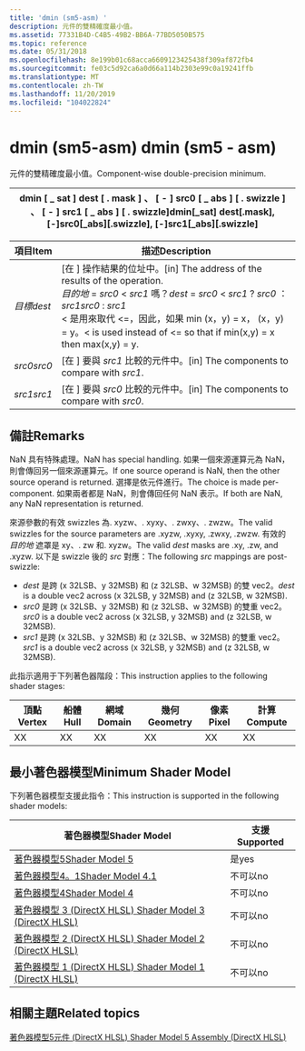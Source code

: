 ```yaml
---
title: 'dmin (sm5-asm) '
description: 元件的雙精確度最小值。
ms.assetid: 77331B4D-C4B5-49B2-BB6A-77BD5050B575
ms.topic: reference
ms.date: 05/31/2018
ms.openlocfilehash: 8e199b01c68acca6609123425438f309af872fb4
ms.sourcegitcommit: fe03c5d92ca6a0d66a114b2303e99c0a19241ffb
ms.translationtype: MT
ms.contentlocale: zh-TW
ms.lasthandoff: 11/20/2019
ms.locfileid: "104022824"
---
```

# <a name="dmin-sm5---asm"></a><span data-ttu-id="9a150-103">dmin (sm5-asm) </span><span class="sxs-lookup"><span data-stu-id="9a150-103">dmin (sm5 - asm)</span></span>

<span data-ttu-id="9a150-104">元件的雙精確度最小值。</span><span class="sxs-lookup"><span data-stu-id="9a150-104">Component-wise double-precision minimum.</span></span>



| <span data-ttu-id="9a150-105">dmin \[ \_ sat \] dest \[ . mask \] 、 \[ - \] src0 \[ \_ abs \] \[ . swizzle \] 、 \[ - \] src1 \[ \_ abs \] \[ . swizzle\]</span><span class="sxs-lookup"><span data-stu-id="9a150-105">dmin\[\_sat\] dest\[.mask\], \[-\]src0\[\_abs\]\[.swizzle\], \[-\]src1\[\_abs\]\[.swizzle\]</span></span> |
|---------------------------------------------------------------------------------------------|



 



| <span data-ttu-id="9a150-106">項目</span><span class="sxs-lookup"><span data-stu-id="9a150-106">Item</span></span>                                                            | <span data-ttu-id="9a150-107">描述</span><span class="sxs-lookup"><span data-stu-id="9a150-107">Description</span></span>                                                                                                                                                                                                  |
|-----------------------------------------------------------------|--------------------------------------------------------------------------------------------------------------------------------------------------------------------------------------------------------------|
| <span data-ttu-id="9a150-108"><span id="dest"></span><span id="DEST"></span>*目標*</span><span class="sxs-lookup"><span data-stu-id="9a150-108"><span id="dest"></span><span id="DEST"></span>*dest*</span></span><br/> | <span data-ttu-id="9a150-109">\[在 \] 操作結果的位址中。</span><span class="sxs-lookup"><span data-stu-id="9a150-109">\[in\] The address of the results of the operation.</span></span><br/> <span data-ttu-id="9a150-110">*目的地*  = *src0*  < *src1* 嗎？</span><span class="sxs-lookup"><span data-stu-id="9a150-110">*dest* = *src0* < *src1* ?</span></span> <span data-ttu-id="9a150-111">*src0* ： *src1*</span><span class="sxs-lookup"><span data-stu-id="9a150-111">*src0* : *src1*</span></span><br/> <span data-ttu-id="9a150-112">< 是用來取代 <=，因此，如果 min (x，y) = x， (x，y) = y。</span><span class="sxs-lookup"><span data-stu-id="9a150-112">< is used instead of <= so that if min(x,y) = x then max(x,y) = y.</span></span> <br/> |
| <span data-ttu-id="9a150-113"><span id="src0"></span><span id="SRC0"></span>*src0*</span><span class="sxs-lookup"><span data-stu-id="9a150-113"><span id="src0"></span><span id="SRC0"></span>*src0*</span></span><br/> | <span data-ttu-id="9a150-114">\[在 \] 要與 *src1* 比較的元件中。</span><span class="sxs-lookup"><span data-stu-id="9a150-114">\[in\] The components to compare with *src1*.</span></span><br/>                                                                                                                                                     |
| <span data-ttu-id="9a150-115"><span id="src1"></span><span id="SRC1"></span>*src1*</span><span class="sxs-lookup"><span data-stu-id="9a150-115"><span id="src1"></span><span id="SRC1"></span>*src1*</span></span><br/> | <span data-ttu-id="9a150-116">\[在 \] 要與 *src0* 比較的元件中。</span><span class="sxs-lookup"><span data-stu-id="9a150-116">\[in\] The components to compare with *src0*.</span></span><br/>                                                                                                                                                     |



 

## <a name="remarks"></a><span data-ttu-id="9a150-117">備註</span><span class="sxs-lookup"><span data-stu-id="9a150-117">Remarks</span></span>

<span data-ttu-id="9a150-118">NaN 具有特殊處理。</span><span class="sxs-lookup"><span data-stu-id="9a150-118">NaN has special handling.</span></span> <span data-ttu-id="9a150-119">如果一個來源運算元為 NaN，則會傳回另一個來源運算元。</span><span class="sxs-lookup"><span data-stu-id="9a150-119">If one source operand is NaN, then the other source operand is returned.</span></span> <span data-ttu-id="9a150-120">選擇是依元件進行。</span><span class="sxs-lookup"><span data-stu-id="9a150-120">The choice is made per-component.</span></span> <span data-ttu-id="9a150-121">如果兩者都是 NaN，則會傳回任何 NaN 表示。</span><span class="sxs-lookup"><span data-stu-id="9a150-121">If both are NaN, any NaN representation is returned.</span></span>

<span data-ttu-id="9a150-122">來源參數的有效 swizzles 為. xyzw、. xyxy、. zwxy、. zwzw。</span><span class="sxs-lookup"><span data-stu-id="9a150-122">The valid swizzles for the source parameters are .xyzw, .xyxy, .zwxy, .zwzw.</span></span> <span data-ttu-id="9a150-123">有效的 *目的地* 遮罩是 xy、. zw 和. xyzw。</span><span class="sxs-lookup"><span data-stu-id="9a150-123">The valid *dest* masks are .xy, .zw, and .xyzw.</span></span> <span data-ttu-id="9a150-124">以下是 swizzle 後的 *src* 對應：</span><span class="sxs-lookup"><span data-stu-id="9a150-124">The following *src* mappings are post-swizzle:</span></span>

-   <span data-ttu-id="9a150-125">*dest* 是跨 (x 32LSB、y 32MSB) 和 (z 32LSB、w 32MSB) 的雙 vec2。</span><span class="sxs-lookup"><span data-stu-id="9a150-125">*dest* is a double vec2 across (x 32LSB, y 32MSB) and (z 32LSB, w 32MSB).</span></span>
-   <span data-ttu-id="9a150-126">*src0* 是跨 (x 32LSB、y 32MSB) 和 (z 32LSB、w 32MSB) 的雙重 vec2。</span><span class="sxs-lookup"><span data-stu-id="9a150-126">*src0* is a double vec2 across (x 32LSB, y 32MSB) and (z 32LSB, w 32MSB).</span></span>
-   <span data-ttu-id="9a150-127">*src1* 是跨 (x 32LSB、y 32MSB) 和 (z 32LSB、w 32MSB) 的雙重 vec2。</span><span class="sxs-lookup"><span data-stu-id="9a150-127">*src1* is a double vec2 across (x 32LSB, y 32MSB) and (z 32LSB, w 32MSB).</span></span>

<span data-ttu-id="9a150-128">此指示適用于下列著色器階段：</span><span class="sxs-lookup"><span data-stu-id="9a150-128">This instruction applies to the following shader stages:</span></span>



| <span data-ttu-id="9a150-129">頂點</span><span class="sxs-lookup"><span data-stu-id="9a150-129">Vertex</span></span> | <span data-ttu-id="9a150-130">船體</span><span class="sxs-lookup"><span data-stu-id="9a150-130">Hull</span></span> | <span data-ttu-id="9a150-131">網域</span><span class="sxs-lookup"><span data-stu-id="9a150-131">Domain</span></span> | <span data-ttu-id="9a150-132">幾何</span><span class="sxs-lookup"><span data-stu-id="9a150-132">Geometry</span></span> | <span data-ttu-id="9a150-133">像素</span><span class="sxs-lookup"><span data-stu-id="9a150-133">Pixel</span></span> | <span data-ttu-id="9a150-134">計算</span><span class="sxs-lookup"><span data-stu-id="9a150-134">Compute</span></span> |
|--------|------|--------|----------|-------|---------|
| <span data-ttu-id="9a150-135">X</span><span class="sxs-lookup"><span data-stu-id="9a150-135">X</span></span>      | <span data-ttu-id="9a150-136">X</span><span class="sxs-lookup"><span data-stu-id="9a150-136">X</span></span>    | <span data-ttu-id="9a150-137">X</span><span class="sxs-lookup"><span data-stu-id="9a150-137">X</span></span>      | <span data-ttu-id="9a150-138">X</span><span class="sxs-lookup"><span data-stu-id="9a150-138">X</span></span>        | <span data-ttu-id="9a150-139">X</span><span class="sxs-lookup"><span data-stu-id="9a150-139">X</span></span>     | <span data-ttu-id="9a150-140">X</span><span class="sxs-lookup"><span data-stu-id="9a150-140">X</span></span>       |



 

## <a name="minimum-shader-model"></a><span data-ttu-id="9a150-141">最小著色器模型</span><span class="sxs-lookup"><span data-stu-id="9a150-141">Minimum Shader Model</span></span>

<span data-ttu-id="9a150-142">下列著色器模型支援此指令：</span><span class="sxs-lookup"><span data-stu-id="9a150-142">This instruction is supported in the following shader models:</span></span>



| <span data-ttu-id="9a150-143">著色器模型</span><span class="sxs-lookup"><span data-stu-id="9a150-143">Shader Model</span></span>                                              | <span data-ttu-id="9a150-144">支援</span><span class="sxs-lookup"><span data-stu-id="9a150-144">Supported</span></span> |
|-----------------------------------------------------------|-----------|
| [<span data-ttu-id="9a150-145">著色器模型5</span><span class="sxs-lookup"><span data-stu-id="9a150-145">Shader Model 5</span></span>](d3d11-graphics-reference-sm5.md)        | <span data-ttu-id="9a150-146">是</span><span class="sxs-lookup"><span data-stu-id="9a150-146">yes</span></span>       |
| [<span data-ttu-id="9a150-147">著色器模型4。1</span><span class="sxs-lookup"><span data-stu-id="9a150-147">Shader Model 4.1</span></span>](dx-graphics-hlsl-sm4.md)              | <span data-ttu-id="9a150-148">不可以</span><span class="sxs-lookup"><span data-stu-id="9a150-148">no</span></span>        |
| [<span data-ttu-id="9a150-149">著色器模型4</span><span class="sxs-lookup"><span data-stu-id="9a150-149">Shader Model 4</span></span>](dx-graphics-hlsl-sm4.md)                | <span data-ttu-id="9a150-150">不可以</span><span class="sxs-lookup"><span data-stu-id="9a150-150">no</span></span>        |
| [<span data-ttu-id="9a150-151">著色器模型 3 (DirectX HLSL) </span><span class="sxs-lookup"><span data-stu-id="9a150-151">Shader Model 3 (DirectX HLSL)</span></span>](dx-graphics-hlsl-sm3.md) | <span data-ttu-id="9a150-152">不可以</span><span class="sxs-lookup"><span data-stu-id="9a150-152">no</span></span>        |
| [<span data-ttu-id="9a150-153">著色器模型 2 (DirectX HLSL) </span><span class="sxs-lookup"><span data-stu-id="9a150-153">Shader Model 2 (DirectX HLSL)</span></span>](dx-graphics-hlsl-sm2.md) | <span data-ttu-id="9a150-154">不可以</span><span class="sxs-lookup"><span data-stu-id="9a150-154">no</span></span>        |
| [<span data-ttu-id="9a150-155">著色器模型 1 (DirectX HLSL) </span><span class="sxs-lookup"><span data-stu-id="9a150-155">Shader Model 1 (DirectX HLSL)</span></span>](dx-graphics-hlsl-sm1.md) | <span data-ttu-id="9a150-156">不可以</span><span class="sxs-lookup"><span data-stu-id="9a150-156">no</span></span>        |



 

## <a name="related-topics"></a><span data-ttu-id="9a150-157">相關主題</span><span class="sxs-lookup"><span data-stu-id="9a150-157">Related topics</span></span>

<dl> <dt>

[<span data-ttu-id="9a150-158">著色器模型5元件 (DirectX HLSL) </span><span class="sxs-lookup"><span data-stu-id="9a150-158">Shader Model 5 Assembly (DirectX HLSL)</span></span>](shader-model-5-assembly--directx-hlsl-.md)
</dt> </dl>

 

 





